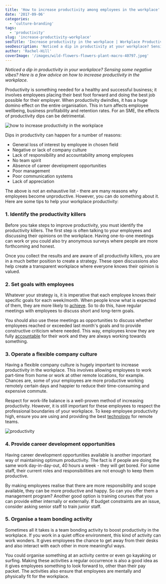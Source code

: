 ```yaml
---
title: 'How to increase productivity among employees in the workplace'
date: '2017-09-06'
categories:
  - 'culture-branding'
tags:
  - 'productivity'
slug: 'increase-productivity-workplace'
seoTitle: 'Increase productivity in the workplace | Workplace Productivity | HireHive'
seoDescription: 'Noticed a dip in productivity at your workplace? Sensing some negative vibes? Why not check out our 5 tips to help increase employee productivity in the workplace.'
author: 'Rachel-Hill'
coverImage: '/images/wild-flowers-flowers-plant-macro-40797.jpeg'
---
```


_Noticed a dip in productivity in your workplace? Sensing some negative vibes? Here is a few advice on how to increase productivity in the workplace._

Productivity is something needed for a healthy and successful business; it involves employees placing their best foot forward and doing the best job possible for their employer. When productivity dwindles, it has a huge domino effect on the entire organisation. This in turn affects employee wellbeing, business profitability and retention rates. For an SME, the effects of productivity dips can be detrimental.

![how to increase productivity in the workplace](/images/domino-effect.png)

Dips in productivity can happen for a number of reasons:

- General loss of interest by employee in chosen field
- Negative or lack of company culture
- Lack of responsibility and accountability among employees
- No team spirit
- Absence of career development opportunities
- Poor management
- Poor communication systems
- Lack of appreciation

The above is not an exhaustive list - there are many reasons why employees become unproductive. However, you can do something about it. Here are some tips to help your workplace productivity:

### **1\. Identify the productivity killers**

Before you take steps to improve productivity, you must identify the productivity killers. The first step is often talking to your employees and discussing their opinions on the workplace. Having one-to-one meetings can work or you could also try anonymous surveys where people are more forthcoming and honest.

Once you collect the results and are aware of all productivity killers, you are in a much better position to create a strategy. These open discussions also help create a transparent workplace where everyone knows their opinion is valued.

### **2\. Set goals with employees**

Whatever your strategy is, it is imperative that each employee knows their specific goals for each week/month. When people know what is expected of them, they are more likely to [achieve](https://www.inc.com/john-boitnott/6-effective-ways-to-enhance-workplace-productivity.html). So to do this, have regular meetings with employees to discuss short and long-term goals.

You should also use these meetings as opportunities to discuss whether employees reached or exceeded last month's goals and to provide constructive criticism where needed. This way, employees know they are fully [accountable](https://www.timedoctor.com/blog/workplace-productivity/) for their work and they are always working towards something.

### **3\. Operate a flexible company culture**

Having a flexible company culture is hugely important to increase productivity in the workplace. This involves allowing employees to work part-time from home or work at other remote locations, for example. Chances are, some of your employees are more productive working remotely certain days and happier to reduce their time-consuming and expensive commute.

Respect for work-life balance is a well-proven method of increasing productivity. However, it is still important for these employees to respect the professional boundaries of your workplace. To keep employee productivity high, ensure you are using and providing the best [technology](http://www.canon.com.sg/thinkbig/6-ways-to-improve-productivity-at-the-workplace) for remote teams.

![productivity](/images/pexels-photo-399161.jpeg)

### **4\. Provide career development opportunities**

Having career development opportunities available is another important way of maintaining optimum productivity. The fact is if people are doing the same work day-in-day-out, 40 hours a week - they will get bored. For some staff, their current roles and responsibilities are not enough to keep them productive.

By making employees realise that there are more responsibility and scope available, they can be more productive and happy. So can you offer them a management program? Another good option is training courses that you can provide either internally or externally. If budget constraints are an issue, consider asking senior staff to train junior staff.

### **5\. Organise a team bonding activity**

Sometimes all it takes is a team bonding activity to boost productivity in the workplace. If you work in a quiet office environment, this kind of activity can work wonders. It gives employees the chance to get away from their desks and also interact with each other in more meaningful ways.

You could organise something at an activity centre or even go kayaking or surfing. Making these activities a regular occurrence is also a good idea as it gives employees something to look forward to, other than their pay packet. The activities also ensure that employees are mentally and physically fit for the workplace.
